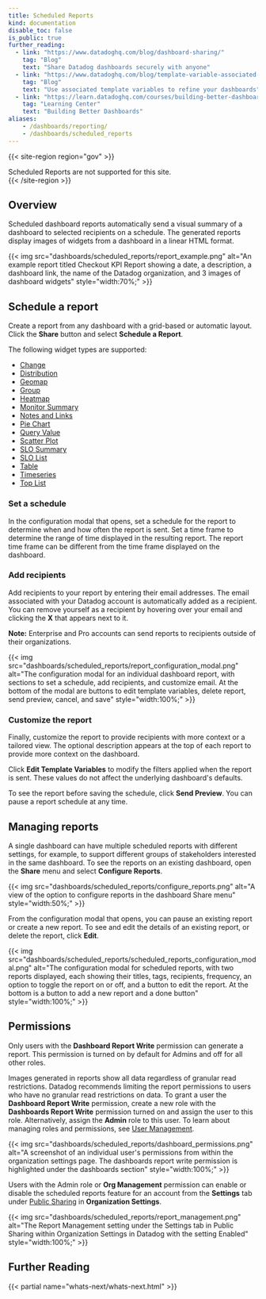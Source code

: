 ```yaml
---
title: Scheduled Reports
kind: documentation
disable_toc: false
is_public: true
further_reading:
  - link: "https://www.datadoghq.com/blog/dashboard-sharing/"
    tag: "Blog"
    text: "Share Datadog dashboards securely with anyone" 
  - link: "https://www.datadoghq.com/blog/template-variable-associated-values/"
    tag: "Blog"
    text: "Use associated template variables to refine your dashboards"
  - link: "https://learn.datadoghq.com/courses/building-better-dashboards"
    tag: "Learning Center"
    text: "Building Better Dashboards"
aliases:
    - /dashboards/reporting/
    - /dashboards/scheduled_reports
---
```


{{< site-region region="gov" >}}
<div class="alert alert-warning">Scheduled Reports are not supported for this site.</div>
{{< /site-region >}}

## Overview

Scheduled dashboard reports automatically send a visual summary of a dashboard to selected recipients on a schedule. The generated reports display images of widgets from a dashboard in a linear HTML format.

{{< img src="dashboards/scheduled_reports/report_example.png" alt="An example report titled Checkout KPI Report showing a date, a description, a dashboard link, the name of the Datadog organization, and 3 images of dashboard widgets" style="width:70%;" >}}

## Schedule a report

Create a report from any dashboard with a grid-based or automatic layout. Click the **Share** button and select **Schedule a Report**.

The following widget types are supported:

- [Change][1]
- [Distribution][2]
- [Geomap][3]
- [Group][4]
- [Heatmap][5]
- [Monitor Summary][6]
- [Notes and Links][7]
- [Pie Chart][16]
- [Query Value][8]
- [Scatter Plot][9]
- [SLO Summary][10]
- [SLO List][11]
- [Table][12]
- [Timeseries][13]
- [Top List][14]

### Set a schedule

In the configuration modal that opens, set a schedule for the report to determine when and how often the report is sent. Set a time frame to determine the range of time displayed in the resulting report. The report time frame can be different from the time frame displayed on the dashboard.

### Add recipients

Add recipients to your report by entering their email addresses. The email associated with your Datadog account is automatically added as a recipient. You can remove yourself as a recipient by hovering over your email and clicking the **X** that appears next to it.   

**Note:** Enterprise and Pro accounts can send reports to recipients outside of their organizations. 

{{< img src="dashboards/scheduled_reports/report_configuration_modal.png" alt="The configuration modal for an individual dashboard report, with sections to set a schedule, add recipients, and customize email. At the bottom of the modal are buttons to edit template variables, delete report, send preview, cancel, and save" style="width:100%;" >}}

### Customize the report

Finally, customize the report to provide recipients with more context or a tailored view. The optional description appears at the top of each report to provide more context on the dashboard.

Click **Edit Template Variables** to modify the filters applied when the report is sent. These values do not affect the underlying dashboard's defaults. 

To see the report before saving the schedule, click **Send Preview**. You can pause a report schedule at any time.

## Managing reports
A single dashboard can have multiple scheduled reports with different settings, for example, to support different groups of stakeholders interested in the same dashboard. To see the reports on an existing dashboard, open the **Share** menu and select **Configure Reports**. 

{{< img src="dashboards/scheduled_reports/configure_reports.png" alt="A view of the option to configure reports in the dashboard Share menu" style="width:50%;" >}}

From the configuration modal that opens, you can pause an existing report or create a new report. To see and edit the details of an existing report, or delete the report, click **Edit**.

{{< img src="dashboards/scheduled_reports/scheduled_reports_configuration_modal.png" alt="The configuration modal for scheduled reports, with two reports displayed, each showing their titles, tags, recipients, frequency, an option to toggle the report on or off, and a button to edit the report. At the bottom is a button to add a new report and a done button" style="width:100%;" >}}

## Permissions

Only users with the **Dashboard Report Write** permission can generate a report. This permission is turned on by default for Admins and off for all other roles.

Images generated in reports show all data regardless of granular read restrictions. Datadog recommends limiting the report permissions to users who have no granular read restrictions on data. To grant a user the **Dashboard Report Write** permission, create a new role with the **Dashboards Report Write** permission turned on and assign the user to this role. Alternatively, assign the **Admin** role to this user. To learn about managing roles and permissions, see [User Management][17]. 

{{< img src="dashboards/scheduled_reports/dashboard_permissions.png" alt="A screenshot of an individual user's permissions from within the organization settings page. The dashboards report write permission is highlighted under the dashboards section" style="width:100%;" >}}

Users with the Admin role or **Org Management** permission can enable or disable the scheduled reports feature for an account from the **Settings** tab under [Public Sharing][15] in **Organization Settings**.

{{< img src="dashboards/scheduled_reports/report_management.png" alt="The Report Management setting under the Settings tab in Public Sharing within Organization Settings in Datadog with the setting Enabled" style="width:100%;" >}}

## Further Reading

{{< partial name="whats-next/whats-next.html" >}}

[1]: /dashboards/widgets/change/
[2]: /dashboards/widgets/distribution/
[3]: /dashboards/widgets/geomap/
[4]: /dashboards/widgets/group/
[5]: /dashboards/widgets/heatmap/
[6]: /dashboards/widgets/monitor_summary/
[7]: /dashboards/widgets/note/
[8]: /dashboards/widgets/query_value/
[9]: /dashboards/widgets/scatter_plot/
[10]: /dashboards/widgets/slo/
[11]: /dashboards/widgets/slo_list/
[12]: /dashboards/widgets/table/
[13]: /dashboards/widgets/timeseries/
[14]: /dashboards/widgets/top_list/
[15]: /account_management/org_settings/#public-sharing
[16]: /dashboards/widgets/pie_chart/
[17]: /account_management/users

